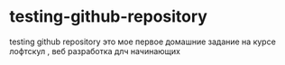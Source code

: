 # testing-github-repository
testing github repository
это мое первое домашние задание на курсе лофтскул , веб разработка длч начинающих
